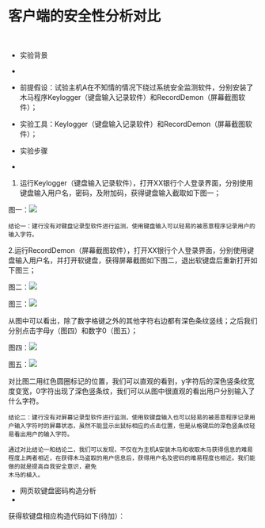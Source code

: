 # 客户端的安全性分析对比 #
&nbsp;
- 实验背景
-
- 前提假设：试验主机A在不知情的情况下绕过系统安全监测软件，分别安装了木马程序Keylogger（键盘输入记录软件）和RecordDemon（屏幕截图软件）；

- 实验工具：Keylogger（键盘输入记录软件）和RecordDemon（屏幕截图软件）；

- 实验步骤
-
1. 运行Keylogger（键盘输入记录软件），打开XX银行个人登录界面，分别使用键盘输入用户名，密码，及附加码，获得键盘输入截取如下图一；

图一：![](http://www.mftp.info/20151001/1451333533x-572817430.png)

<pre><code>结论一：建行没有对键盘记录型软件进行监测，使用键盘输入可以轻易的被恶意程序记录用户的输入字符。
</code></pre>
2.运行RecordDemon（屏幕截图软件），打开XX银行个人登录界面，分别使用键盘输入用户名，并打开软键盘，获得屏幕截图如下图二，退出软键盘后重新打开如下图三；

图二：![](http://www.mftp.info/20151001/1451335693x-572817430.png)


图三：![](http://www.mftp.info/20151001/1451334752x-572817430.png)


从图中可以看出，除了数字格键之外的其他字符右边都有深色条纹竖线；之后我们分别点击字母y（图四）和数字0（图五）；


图四：![](http://www.mftp.info/20151001/1451336068x-572817430.png)

图五：![](http://www.mftp.info/20151001/1451336191x-572817430.png)

对比图二用红色圆圈标记的位置，我们可以直观的看到，y字符后的深色竖条纹宽度变宽，0字符出现了深色竖条纹，我们可以从图中很直观的看出用户分别输入了什么字符。

<pre><code>结论二：建行没有对屏幕记录型软件进行监测，使用软键盘输入也可以轻易的被恶意程序记录用户输入字符时的屏幕状态，虽然不能显示出鼠标相应的点击位置，但是从格键后的深色竖条纹轻易看出用户的输入字符。
</code></pre>

<pre><code>通过对比结论一和结论二，我们可以发现，不仅在为主机A安装木马和收取木马获得信息的难易程度上两者相近，在获得木马盗取的用户信息后，获得用户名及密码的难易程度也相近。我们能做的就是提高自我安全意识，避免</br>木马的植入。</code></pre>

- 网页软键盘密码构造分析
-
获得软键盘相应构造代码如下(待加）：
<pre><code>
</code></pre>
 
